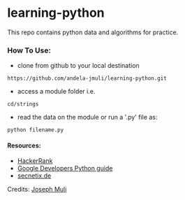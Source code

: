 # learning-python
This repo contains python data and algorithms for practice.  

### How To Use:  
* clone from github to your local destination  
```
https://github.com/andela-jmuli/learning-python.git

```
* access a module folder i.e.  
```
cd/strings
```  
* read the data on the module or run a '.py' file as:  
```
python filename.py
```

#### Resources:  
* [HackerRank](https://www.hackerrank.com)  
* [Google Developers Python guide](https://developers.google.com/edu/python)  
* [secnetix.de](http://www.secnetix.de/olli/Python/lambda_functions.hawk)  


Credits: [Joseph Muli](https://github.com/andela-jmuli)
